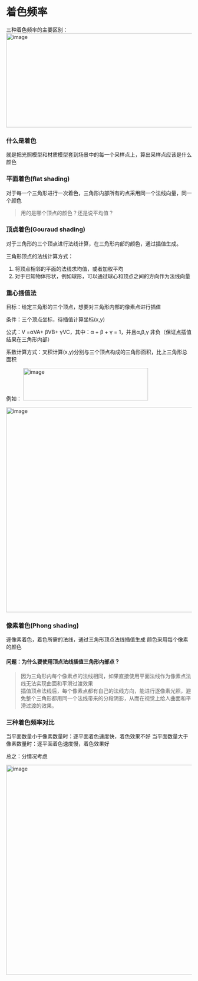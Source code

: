 # 着色频率

三种着色频率的主要区别：
<img width="756" height="255" alt="image" src="https://github.com/user-attachments/assets/7d6e0d15-411c-466b-8e58-c26693d1cf01" />

### 什么是着色

就是把光照模型和材质模型套到场景中的每一个采样点上，算出采样点应该是什么颜色

### 平面着色(flat shading)

对于每一个三角形进行一次着色，三角形内部所有的点采用同一个法线向量，同一个颜色

> 用的是哪个顶点的颜色？还是说平均值？

### 顶点着色(Gouraud shading)

对于三角形的三个顶点进行法线计算，在三角形内部的颜色，通过插值生成。

三角形顶点的法线计算方式：
1. 将顶点相邻的平面的法线求均值，或者加权平均
2. 对于已知物体形状，例如球形，可以通过球心和顶点之间的方向作为法线向量

### 重心插值法

目标：给定三角形的三个顶点，想要对三角形内部的像素点进行插值

条件：三个顶点坐标，待插值计算坐标(x,y)

公式：V =αVA+ βVB+ γVC，其中：α + β + γ = 1，并且α,β,γ 非负（保证点插值结果在三角形内部）

系数计算方式：叉积计算(x,y)分别与三个顶点构成的三角形面积，比上三角形总面积

例如：
<img width="339" height="88" alt="image" src="https://github.com/user-attachments/assets/08f8ed24-0ee2-48a3-b925-85439aae2ed5" />


<img width="876" height="555" alt="image" src="https://github.com/user-attachments/assets/4a3bc5ff-9bae-4ec7-9cfe-01bc854347d5" />



### 像素着色(Phong shading)

逐像素着色，着色所需的法线，通过三角形顶点法线插值生成
颜色采用每个像素的颜色

#### 问题：为什么要使用顶点法线插值三角形内部点？

> 因为三角形内每个像素点的法线相同，如果直接使用平面法线作为像素点法线无法实现曲面和平滑过渡效果 \
> 插值顶点法线后，每个像素点都有自己的法线方向，能进行逐像素光照，避免整个三角形都用同一个法线带来的分段阴影，从而在视觉上给人曲面和平滑过渡的效果。

### 三种着色频率对比

当平面数量小于像素数量时：逐平面着色速度快，着色效果不好
当平面数量大于像素数量时：逐平面着色速度慢，着色效果好

总之：分情况考虑

<img width="767" height="568" alt="image" src="https://github.com/user-attachments/assets/40a7a89d-8191-429c-a042-e35d7adb01d1" />
